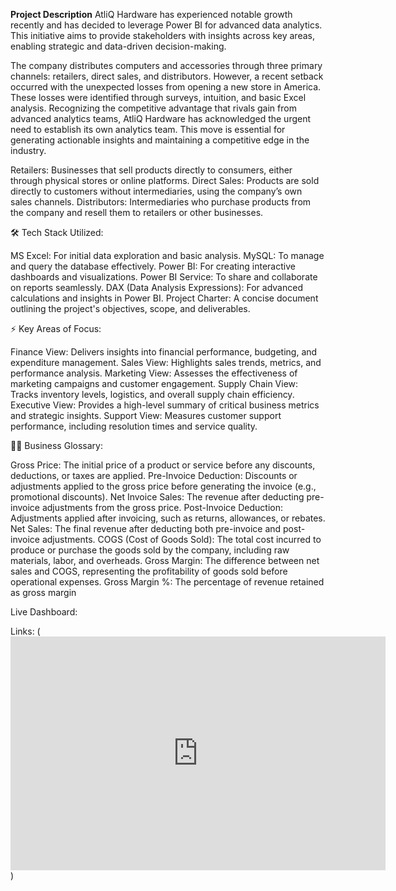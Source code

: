 **Project Description**
AtliQ Hardware has experienced notable growth recently and has decided to leverage Power BI for advanced data analytics. This initiative aims to provide stakeholders with insights across key areas, enabling strategic and data-driven decision-making.

The company distributes computers and accessories through three primary channels: retailers, direct sales, and distributors. However, a recent setback occurred with the unexpected losses from opening a new store in America. These losses were identified through surveys, intuition, and basic Excel analysis. Recognizing the competitive advantage that rivals gain from advanced analytics teams, AtliQ Hardware has acknowledged the urgent need to establish its own analytics team. This move is essential for generating actionable insights and maintaining a competitive edge in the industry.

Retailers: Businesses that sell products directly to consumers, either through physical stores or online platforms.
Direct Sales: Products are sold directly to customers without intermediaries, using the company’s own sales channels.
Distributors: Intermediaries who purchase products from the company and resell them to retailers or other businesses.

🛠 Tech Stack Utilized:

MS Excel: For initial data exploration and basic analysis.
MySQL: To manage and query the database effectively.
Power BI: For creating interactive dashboards and visualizations.
Power BI Service: To share and collaborate on reports seamlessly.
DAX (Data Analysis Expressions): For advanced calculations and insights in Power BI.
Project Charter: A concise document outlining the project's objectives, scope, and deliverables.

⚡️ Key Areas of Focus:

Finance View: Delivers insights into financial performance, budgeting, and expenditure management.
Sales View: Highlights sales trends, metrics, and performance analysis.
Marketing View: Assesses the effectiveness of marketing campaigns and customer engagement.
Supply Chain View: Tracks inventory levels, logistics, and overall supply chain efficiency.
Executive View: Provides a high-level summary of critical business metrics and strategic insights.
Support View: Measures customer support performance, including resolution times and service quality.

👩‍💻 Business Glossary:

Gross Price: The initial price of a product or service before any discounts, deductions, or taxes are applied.
Pre-Invoice Deduction: Discounts or adjustments applied to the gross price before generating the invoice (e.g., promotional discounts).
Net Invoice Sales: The revenue after deducting pre-invoice adjustments from the gross price.
Post-Invoice Deduction: Adjustments applied after invoicing, such as returns, allowances, or rebates.
Net Sales: The final revenue after deducting both pre-invoice and post-invoice adjustments.
COGS (Cost of Goods Sold): The total cost incurred to produce or purchase the goods sold by the company, including raw materials, labor, and overheads.
Gross Margin: The difference between net sales and COGS, representing the profitability of goods sold before operational expenses.
Gross Margin %: The percentage of revenue retained as gross margin

Live Dashboard:

Links: (<iframe title="sqlpluspowebi" width="600" height="373.5" src="https://app.powerbi.com/view?r=eyJrIjoiOWFlNTM5NzItZTAzNC00YWU0LWI4MjItZTNhZTM5MTljNjZmIiwidCI6ImM2ZTU0OWIzLTVmNDUtNDAzMi1hYWU5LWQ0MjQ0ZGM1YjJjNCJ9" frameborder="0" allowFullScreen="true"></iframe>)




